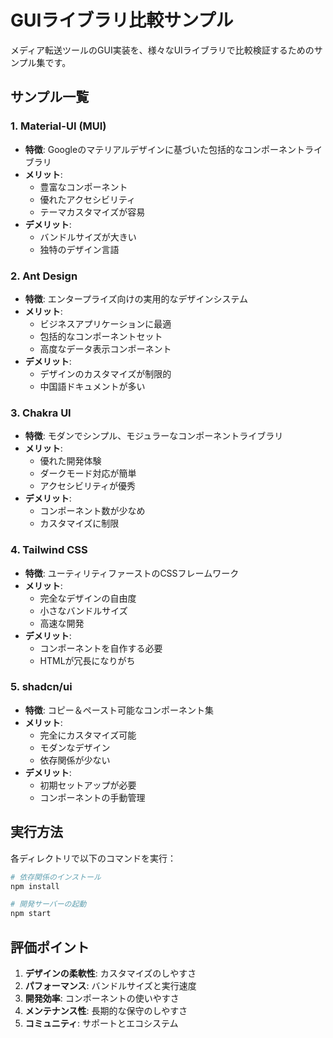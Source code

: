 # GUIライブラリ比較サンプル

メディア転送ツールのGUI実装を、様々なUIライブラリで比較検証するためのサンプル集です。

## サンプル一覧

### 1. Material-UI (MUI)
- **特徴**: Googleのマテリアルデザインに基づいた包括的なコンポーネントライブラリ
- **メリット**: 
  - 豊富なコンポーネント
  - 優れたアクセシビリティ
  - テーマカスタマイズが容易
- **デメリット**: 
  - バンドルサイズが大きい
  - 独特のデザイン言語

### 2. Ant Design
- **特徴**: エンタープライズ向けの実用的なデザインシステム
- **メリット**: 
  - ビジネスアプリケーションに最適
  - 包括的なコンポーネントセット
  - 高度なデータ表示コンポーネント
- **デメリット**: 
  - デザインのカスタマイズが制限的
  - 中国語ドキュメントが多い

### 3. Chakra UI
- **特徴**: モダンでシンプル、モジュラーなコンポーネントライブラリ
- **メリット**: 
  - 優れた開発体験
  - ダークモード対応が簡単
  - アクセシビリティが優秀
- **デメリット**: 
  - コンポーネント数が少なめ
  - カスタマイズに制限

### 4. Tailwind CSS
- **特徴**: ユーティリティファーストのCSSフレームワーク
- **メリット**: 
  - 完全なデザインの自由度
  - 小さなバンドルサイズ
  - 高速な開発
- **デメリット**: 
  - コンポーネントを自作する必要
  - HTMLが冗長になりがち

### 5. shadcn/ui
- **特徴**: コピー＆ペースト可能なコンポーネント集
- **メリット**: 
  - 完全にカスタマイズ可能
  - モダンなデザイン
  - 依存関係が少ない
- **デメリット**: 
  - 初期セットアップが必要
  - コンポーネントの手動管理

## 実行方法

各ディレクトリで以下のコマンドを実行：

```bash
# 依存関係のインストール
npm install

# 開発サーバーの起動
npm start
```

## 評価ポイント

1. **デザインの柔軟性**: カスタマイズのしやすさ
2. **パフォーマンス**: バンドルサイズと実行速度
3. **開発効率**: コンポーネントの使いやすさ
4. **メンテナンス性**: 長期的な保守のしやすさ
5. **コミュニティ**: サポートとエコシステム